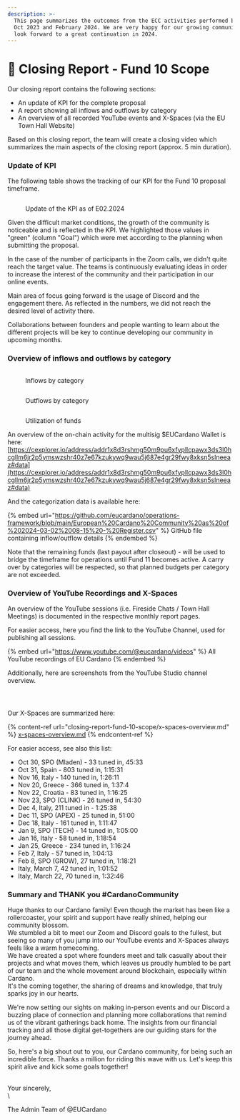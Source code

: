 ```yaml
---
description: >-
  This page summarizes the outcomes from the ECC activities performed between
  Oct 2023 and February 2024. We are very happy for our growing community and
  look forward to a great continuation in 2024.
---
```


# 🛫 Closing Report - Fund 10 Scope

Our closing report contains the following sections:

* An update of KPI for the complete proposal
* A report showing all inflows and outflows by category
* An overview of all recorded YouTube events and X-Spaces (via the EU Town Hall Website)

Based on this closing report, the team will create a closing video which summarizes the main aspects of the closing report (approx. 5 min duration).

### Update of KPI

The following table shows the tracking of our KPI for the Fund 10 proposal timeframe.&#x20;

<figure><img src="../../.gitbook/assets/Screenshot 2024-03-02 at 20.18.52.png" alt=""><figcaption><p>Update of the KPI as of E02.2024</p></figcaption></figure>

Given the difficult market conditions, the growth of the community is noticeable and is reflected in the KPI. We highlighted those values in "green" (column "Goal") which were met according to the planning when submitting the proposal.&#x20;

In the case of the number of participants in the Zoom calls, we didn't quite reach the target value. The teams is continuously evaluating ideas in order to increase the interest of the community and their participation in our online events.&#x20;

Main area of focus going forward is the usage of Discord and the engagement there. As reflected in the numbers, we did not reach the desired level of activity there.

Collaborations between founders and people wanting to learn about the different projects will be key to continue developing our community in upcoming months.&#x20;

### Overview of inflows and outflows by category

<figure><img src="../../.gitbook/assets/Screenshot 2024-03-02 at 08.09.37.png" alt=""><figcaption><p>Inflows by category</p></figcaption></figure>

<figure><img src="../../.gitbook/assets/Screenshot 2024-03-02 at 08.10.13.png" alt=""><figcaption><p>Outflows by category</p></figcaption></figure>

<figure><img src="../../.gitbook/assets/Screenshot 2024-03-02 at 08.13.34.png" alt=""><figcaption><p>Utilization of funds</p></figcaption></figure>

An overview of the on-chain activity for the multisig $EUCardano Wallet is here:[https://cexplorer.io/address/addr1x8d3rshmg50m9pu6xfypllcpawx3ds3l0hcgllm6jr2p5ymswzshr40z7e67kzukywq9wau5j687e4gr29fwy8xksn5slneeaz#data](https://cexplorer.io/address/addr1x8d3rshmg50m9pu6xfypllcpawx3ds3l0hcgllm6jr2p5ymswzshr40z7e67kzukywq9wau5j687e4gr29fwy8xksn5slneeaz#data)

And the categorization data is available here:

{% embed url="https://github.com/eucardano/operations-framework/blob/main/European%20Cardano%20Community%20as%20of%202024-03-02%2008-15%20-%20Register.csv" %}
GitHub file containing inflow/outflow details
{% endembed %}

Note that the remaining funds (last payout after closeout) - will be used to bridge the timeframe for operations until Fund 11 becomes active. A carry over by categories will be respected, so that planned budgets per category are not exceeded.

### Overview of YouTube Recordings and X-Spaces

An overview of the YouTube sessions (i.e. Fireside Chats / Town Hall Meetings) is documented in the respective monthly report pages.

For easier access, here you find the link to the YouTube Channel, used for publishing all sessions.

{% embed url="https://www.youtube.com/@eucardano/videos" %}
All YouTube recordings of EU Cardano
{% endembed %}

Additionally, here are screenshots from the YouTube Studio channel overview.

<div>

<figure><img src="../../.gitbook/assets/Screenshot 2024-03-02 at 08.25.41.png" alt=""><figcaption></figcaption></figure>

 

<figure><img src="../../.gitbook/assets/Screenshot 2024-03-02 at 08.26.15.png" alt=""><figcaption></figcaption></figure>

 

<figure><img src="../../.gitbook/assets/Screenshot 2024-03-02 at 08.26.00.png" alt=""><figcaption></figcaption></figure>

</div>

Our X-Spaces are summarized here:

{% content-ref url="closing-report-fund-10-scope/x-spaces-overview.md" %}
[x-spaces-overview.md](closing-report-fund-10-scope/x-spaces-overview.md)
{% endcontent-ref %}

For easier access, see also this list:

* Oct 30, SPO (Mladen) - 33 tuned in, 45:33
* Oct 31, Spain - 803 tuned in, 1:15:31
* Nov 16, Italy - 140 tuned in, 1:26:11
* Nov 20, Greece - 366 tuned in, 1:37:4
* Nov 22, Croatia - 83 tuned in, 1:16:25
* Nov 23, SPO (CLINK) - 26 tuned in, 54:30
* Dec 4, Italy, 211 tuned in - 1:25:38
* Dec 11, SPO (APEX) - 25 tuned in, 51:00
* Dec 18, Italy - 161 tuned in, 1:11:47
* Jan 9, SPO (TECH) - 14 tuned in, 1:05:00
* Jan 16, Italy - 58 tuned in, 1:18:54
* Jan 25, Greece - 234 tuned in, 1:16:24
* Feb 7, Italy - 57 tuned in, 1:04:13
* Feb 8, SPO (GROW), 27 tuned in, 1:18:21
* Italy, March 7, 42 tuned in, 1:01:52
* Italy, March 22, 70 tuned in, 1:32:46

### Summary and THANK you #CardanoCommunity

Huge thanks to our Cardano family! Even though the market has been like a rollercoaster, your spirit and support have really shined, helping our community blossom. \
We stumbled a bit to meet our Zoom and Discord goals to the fullest, but seeing so many of you jump into our YouTube events and X-Spaces always feels like a warm homecoming. \
We have created a spot where founders meet and talk casually about their projects and what moves them, which leaves us proudly humbled to be part of our team and the whole movement around blockchain, especially within Cardano.\
It's the coming together, the sharing of dreams and knowledge, that truly sparks joy in our hearts.

We're now setting our sights on making in-person events and our Discord a buzzing place of connection and planning more collaborations that remind us of the vibrant gatherings back home. The insights from our financial tracking and all those digital get-togethers are our guiding stars for the journey ahead.

So, here's a big shout out to you, our Cardano community, for being such an incredible force. Thanks a million for riding this wave with us. Let's keep this spirit alive and kick some goals together!

\
Your sincerely, \
\


The Admin Team of @EUCardano&#x20;
